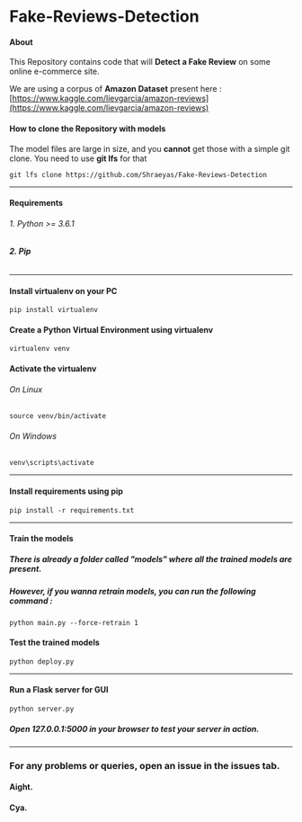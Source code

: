 # Fake-Reviews-Detection

#### About

This Repository contains code that will **Detect a Fake Review** on some online e-commerce site.

We are using a corpus of **Amazon Dataset** present here : [https://www.kaggle.com/lievgarcia/amazon-reviews](https://www.kaggle.com/lievgarcia/amazon-reviews)

#### How to clone the Repository **with models**

The model files are large in size, and you **cannot** get those with a simple git clone.
You need to use **git lfs** for that

```
git lfs clone https://github.com/Shraeyas/Fake-Reviews-Detection
```

---

#### Requirements

###### 1. Python >= 3.6.1

###### **2. Pip**

---

#### Install virtualenv on your PC

```
pip install virtualenv
```

#### Create a Python Virtual Environment using virtualenv

```
virtualenv venv
```

#### Activate the virtualenv

###### On Linux

```
source venv/bin/activate
```

###### On Windows

```
venv\scripts\activate
```

---

#### Install requirements using pip

```
pip install -r requirements.txt
```

---

#### Train the models

##### There is already a folder called "models" where all the trained models are present.

##### However, if you wanna retrain models, you can run the following command :

```
python main.py --force-retrain 1
```

#### Test the trained models

```
python deploy.py
```

---

#### Run a Flask server for GUI

```
python server.py
```

##### Open 127.0.0.1:5000 in your browser to test your server in action.

---

### For any problems or queries, open an issue in the issues tab.

#### Aight.

#### Cya.
